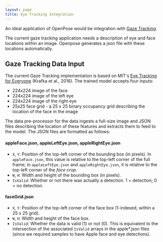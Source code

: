 ```yaml
---
layout: page
title: Eye Tracking Integration
---
```


An ideal application of OpenPose would be integration with [Gaze
Tracking](../gaze-tracking.md).

The current gaze tracking application needs a description of eye and
face locations within an image.  Openpose generates a json file with
these locations automatically.

## Gaze Tracking Data Input

The current Gaze Tracking implementation is based on MIT's [Eye Tracking for Everyone](https://github.com/CSAILVision/GazeCapture) (Krafka et al., 2016). The trained model accepts four inputs:
  * 224x224 image of the face
  * 224x224 image of the left eye
  * 224x224 image of the right eye
  * 25x25 face grid - a 25 x 25 binary occupancy grid describing the location of the face in the image

The data pre-processor for the data ingests a full-size image and JSON files describing the location of these features and extracts them to feed to the model. The JSON files are formatted as follows:

#### appleFace.json, appleLeftEye.json, appleRightEye.json
- `X`, `Y`: Position of the top-left corner of the bounding box (in pixels). In `appleFace.json`, this value is relative to the top-left corner of the full frame; in `appleLeftEye.json` and `appleRightEye.json`, it is relative to the top-left corner of the *face crop*.
- `W`, `H`: Width and height of the bounding box (in pixels).
- `IsValid`: Whether or not there was actually a detection. 1 = detection; 0 = no detection.

#### faceGrid.json
- `X`, `Y`: Position of the top-left corner of the face box (1-indexed, within a 25 x 25 grid).
- `W`, `H`: Width and height of the face box.
- `IsValid`: Whether the data is valid (1) or not (0). This is equivalent to the intersection of the associated `IsValid` arrays in the apple*.json files (since we required samples to have Apple face and eye detections).
